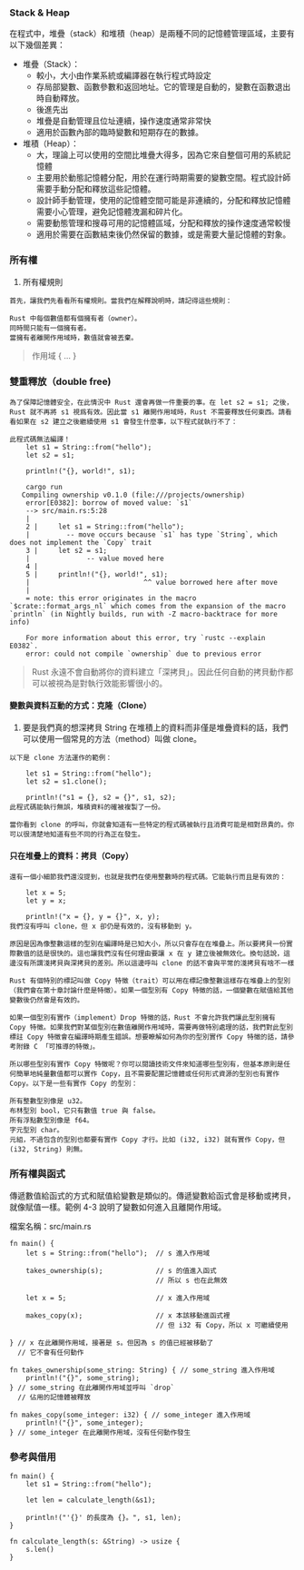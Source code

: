 ### Stack & Heap
在程式中，堆疊（stack）和堆積（heap）是兩種不同的記憶體管理區域，主要有以下幾個差異：

- 堆疊（Stack）：
    - 較小，大小由作業系統或編譯器在執行程式時設定
    - 存局部變數、函數參數和返回地址。它的管理是自動的，變數在函數退出時自動釋放。
    - 後進先出
    - 堆疊是自動管理且位址連續，操作速度通常非常快
    - 適用於函數內部的臨時變數和短期存在的數據。
- 堆積（Heap）：
    - 大，理論上可以使用的空間比堆疊大得多，因為它來自整個可用的系統記憶體
    - 主要用於動態記憶體分配，用於在運行時期需要的變數空間。程式設計師需要手動分配和釋放這些記憶體。
    - 設計師手動管理，使用的記憶體空間可能是非連續的，分配和釋放記憶體需要小心管理，避免記憶體洩漏和碎片化。
    - 需要動態管理和搜尋可用的記憶體區域，分配和釋放的操作速度通常較慢
    - 適用於需要在函數結束後仍然保留的數據，或是需要大量記憶體的對象。


### 所有權

1. 所有權規則
```
首先，讓我們先看看所有權規則。當我們在解釋說明時，請記得這些規則：

Rust 中每個數值都有個擁有者（owner）。
同時間只能有一個擁有者。
當擁有者離開作用域時，數值就會被丟棄。 
```
> 作用域 { ... }

### 雙重釋放（double free)

```
為了保障記憶體安全，在此情況中 Rust 還會再做一件重要的事。在 let s2 = s1; 之後，Rust 就不再將 s1 視爲有效。因此當 s1 離開作用域時，Rust 不需要釋放任何東西。請看看如果在 s2 建立之後繼續使用 s1 會發生什麼事，以下程式就執行不了：

此程式碼無法編譯！
    let s1 = String::from("hello");
    let s2 = s1;

    println!("{}, world!", s1);

    cargo run
   Compiling ownership v0.1.0 (file:///projects/ownership)
    error[E0382]: borrow of moved value: `s1`
    --> src/main.rs:5:28
    |
    2 |     let s1 = String::from("hello");
    |         -- move occurs because `s1` has type `String`, which does not implement the `Copy` trait
    3 |     let s2 = s1;
    |              -- value moved here
    4 |
    5 |     println!("{}, world!", s1);
    |                            ^^ value borrowed here after move
    |
    = note: this error originates in the macro `$crate::format_args_nl` which comes from the expansion of the macro `println` (in Nightly builds, run with -Z macro-backtrace for more info)

    For more information about this error, try `rustc --explain E0382`.
    error: could not compile `ownership` due to previous error
```


> Rust 永遠不會自動將你的資料建立「深拷貝」。因此任何自動的拷貝動作都可以被視為是對執行效能影響很小的。

#### 變數與資料互動的方式：克隆（Clone）

1. 要是我們真的想深拷貝 String 在堆積上的資料而非僅是堆疊資料的話，我們可以使用一個常見的方法（method）叫做 clone。
```
以下是 clone 方法運作的範例：

    let s1 = String::from("hello");
    let s2 = s1.clone();

    println!("s1 = {}, s2 = {}", s1, s2);
此程式碼能執行無誤，堆積資料的確被複製了一份。

當你看到 clone 的呼叫，你就會知道有一些特定的程式碼被執行且消費可能是相對昂貴的。你可以很清楚地知道有些不同的行為正在發生。
```

#### 只在堆疊上的資料：拷貝（Copy）
```
還有一個小細節我們還沒提到，也就是我們在使用整數時的程式碼。它能執行而且是有效的：

    let x = 5;
    let y = x;

    println!("x = {}, y = {}", x, y);
我們沒有呼叫 clone，但 x 卻仍是有效的，沒有移動到 y。

原因是因為像整數這樣的型別在編譯時是已知大小，所以只會存在在堆疊上。所以要拷貝一份實際數值的話是很快的。這也讓我們沒有任何理由要讓 x 在 y 建立後被無效化。換句話說，這邊沒有所謂淺拷貝與深拷貝的差別。所以這邊呼叫 clone 的話不會與平常的淺拷貝有啥不一樣
```

```
Rust 有個特別的標記叫做 Copy 特徵（trait）可以用在標記像整數這樣存在堆疊上的型別（我們會在第十章討論什麼是特徵）。如果一個型別有 Copy 特徵的話，一個變數在賦值給其他變數後仍然會是有效的。

如果一個型別有實作（implement）Drop 特徵的話，Rust 不會允許我們讓此型別擁有 Copy 特徵。如果我們對某個型別在數值離開作用域時，需要再做特別處理的話，我們對此型別標註 Copy 特徵會在編譯時期產生錯誤。想要瞭解如何為你的型別實作 Copy 特徵的話，請參考附錄 C 「可推導的特徵」。

所以哪些型別有實作 Copy 特徵呢？你可以閱讀技術文件來知道哪些型別有，但基本原則是任何簡單地純量數值都可以實作 Copy，且不需要配置記憶體或任何形式資源的型別也有實作 Copy。以下是一些有實作 Copy 的型別：

所有整數型別像是 u32。
布林型別 bool，它只有數值 true 與 false。
所有浮點數型別像是 f64。
字元型別 char。
元組，不過包含的型別也都要有實作 Copy 才行。比如 (i32, i32) 就有實作 Copy，但 (i32, String) 則無。
```

### 所有權與函式
傳遞數值給函式的方式和賦值給變數是類似的。傳遞變數給函式會是移動或拷貝，就像賦值一樣。範例 4-3 說明了變數如何進入且離開作用域。

檔案名稱：src/main.rs
```
fn main() {
    let s = String::from("hello");  // s 進入作用域

    takes_ownership(s);             // s 的值進入函式
                                    // 所以 s 也在此無效

    let x = 5;                      // x 進入作用域

    makes_copy(x);                  // x 本該移動進函式裡
                                    // 但 i32 有 Copy，所以 x 可繼續使用

} // x 在此離開作用域，接著是 s。但因為 s 的值已經被移動了
  // 它不會有任何動作

fn takes_ownership(some_string: String) { // some_string 進入作用域
    println!("{}", some_string);
} // some_string 在此離開作用域並呼叫 `drop`
  // 佔用的記憶體被釋放

fn makes_copy(some_integer: i32) { // some_integer 進入作用域
    println!("{}", some_integer);
} // some_integer 在此離開作用域，沒有任何動作發生
```

### 參考與借用
```
fn main() {
    let s1 = String::from("hello");

    let len = calculate_length(&s1);

    println!("'{}' 的長度為 {}。", s1, len);
}

fn calculate_length(s: &String) -> usize {
    s.len()
}
```